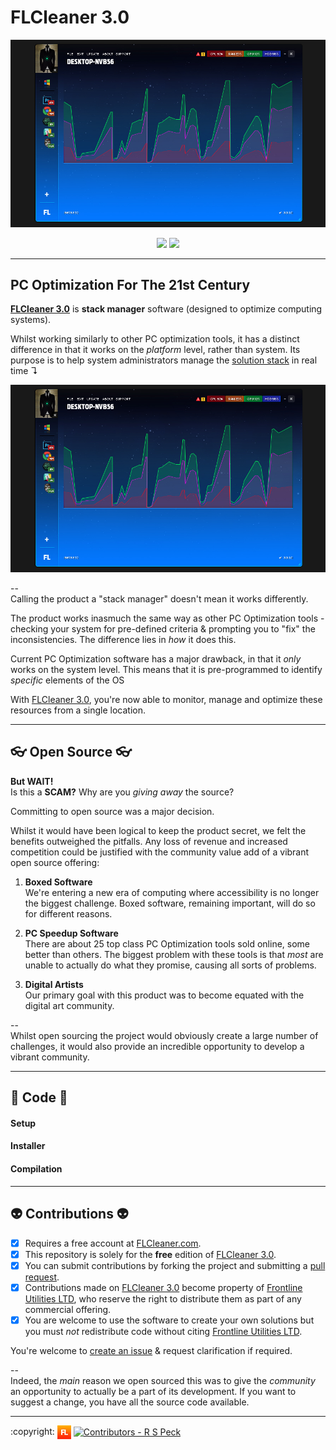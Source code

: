 # FLCleaner 3.0

![FLCleaner 3.0][flcleaner]

<p align="center">
  <a href="https://github.com/flutils/flcleaner/blob/master/LICENSE" title="Covered By GPL License"><img src="https://img.shields.io/github/license/flutils/flcleaner.svg?style=flat-square" /></a>
  <a href="https://github.com/flutils/flcleaner/releases"><img src="https://img.shields.io/github/downloads/flutils/flcleaner/total.svg?style=flat-square" /></a>
</p>

---

## PC Optimization For The 21st Century ##

**[FLCleaner 3.0][flcleaner.com]** is **stack manager** software (designed to optimize computing systems).

Whilst working similarly to other PC optimization tools, it has a distinct difference in that it works on the *platform* level, rather than system. Its purpose is to help system administrators manage the [solution stack](https://en.wikipedia.org/wiki/Solution_stack) in real time ↴

![FLCleaner 3.0][flcleaner]

-- <br />
Calling the product a "stack manager" doesn't mean it works differently.

The product works inasmuch the same way as other PC Optimization tools - checking your system for pre-defined criteria & prompting you to "fix" the inconsistencies. The difference lies in *how* it does this.

Current PC Optimization software has a major drawback, in that it *only* works on the system level. This means that it is pre-programmed to identify *specific* elements of the OS


With [FLCleaner 3.0][flcleaner.com], you're now able to monitor, manage and optimize these resources from a single location.

---

## 👓 Open Source 👓 ##

**But WAIT!** <br />
Is this a **SCAM?** Why are you *giving away* the source?

Committing to open source was a major decision.

Whilst it would have been logical to keep the product secret, we felt the benefits outweighed the pitfalls. Any loss of revenue and increased competition  could be justified with the community value add of a vibrant open source offering:

1. **Boxed Software** <br/> We're entering a new era of computing where accessibility is no longer the biggest challenge. Boxed software, remaining important, will do so for different reasons.

2. **PC Speedup Software** <br /> There are about 25 top class PC Optimization tools sold online, some better than others. The biggest problem with these tools is that *most* are unable to actually do what they promise, causing all sorts of problems.

3. **Digital Artists** <br />
Our primary goal with this product was to become equated with the digital art community.

-- <br />
Whilst open sourcing the project would obviously create a large number of challenges, it would also provide an incredible opportunity to develop a vibrant community.

---

## 💼 Code 💼

#### Setup

#### Installer

#### Compilation

---

## 👽 Contributions 👽

- [x] Requires a free account at [FLCleaner.com][flcleaner.com].
- [x] This repository is solely for the **free** edition of [FLCleaner 3.0][flcleaner.com].
- [x] You can submit contributions by forking the project and submitting a [pull request][pulls].
- [x] Contributions made on [FLCleaner 3.0][flcleaner.com] become property of [Frontline Utilities LTD][flutils], who reserve the right to distribute them as part of any commercial offering.
- [x] You are welcome to use the software to create your own solutions but you must *not* redistribute code without citing [Frontline Utilities LTD][flutils].

You're welcome to [create an issue][issues] & request clarification if required.

-- <br />
Indeed, the *main* reason we open sourced this was to give the *community* an opportunity to actually be a part of its development. If you want to suggest a change, you have all the source code available.

---

<div align="left">
  :copyright: <a href="https://www.frontlineutilities.co.uk" align="absmiddle"><img src="3.0/readme/fl.jpg" height="22" align="absmiddle" title="Frontline Utilities LTD"  /></a> <a href="http://stackoverflow.com/users/1143732/richard-peck?tab=profile" align="absmiddle" ><img src="https://avatars0.githubusercontent.com/u/1104431" height="22" align="absmiddle" title="Contributors - R S Peck" /></a>
</div>

<!-- ################################### -->
<!-- ################################### -->

<!-- Images -->
[fl]:        3.0/readme/fl.jpg
[flcleaner]: 3.0/readme/main.jpg

<!-- Links -->
[flutils]:        http://www.frontlineutilities.co.uk
[flcleaner.com]:  https://www.flcleaner.com

<!-- Repo -->
[issues]:         https://www.github.com/flutils/flcleaner/issues
[pulls]:          https://www.github.com/flutils/flcleaner/pulls

<!-- ################################### -->
<!-- ################################### -->

